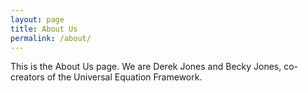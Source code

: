 ```yaml
---
layout: page
title: About Us
permalink: /about/
---
```

This is the About Us page. We are Derek Jones and Becky Jones, co-creators of the Universal Equation Framework.